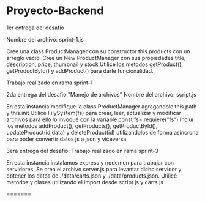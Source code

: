 # Proyecto-Backend
1er entrega del desafio

Nombre del archivo: sprint-1.js

Cree una class ProductManager con su constructor this.products con un arreglo vacio.
Cree un New ProductManager con sus propiedades title, description, price, thumbnail y stock
Utilice los metodos getProduct(), getProductById() y addProduct() para darle funcionalidad.

Trabajo realizado en rama sprint-1

2da entrega del desafio "Manejo de archivos"
Nombre del archivo: script.js

En esta instancia modifique la class ProductManager agragandole this.path y this.init
Utilicé FilySystem(fs) para crear, leer, actualizar y modificar archivos para ello lo invoqué con la variable const fs= requiere("fs")
Incluí los metodos addProduct(), getProducts(), getProductById(), updateProduct(id,data) y deleteProduct(id) utilizandolos de forma asincrona para poder convertir datos js a json y viceversa.

3era entrega del desafio:
Trabajo realizado en rama sprint-3

En esta instancia instalamos express y nodemon para trabajar con servidores. 
Se crea el archivo server.js para levantar dicho servidor y obtener los datos de ./data/carts.json y ./data/products.json. 
Utilicé metodos y clases utilizando el import desde script.js y carts.js


=======


